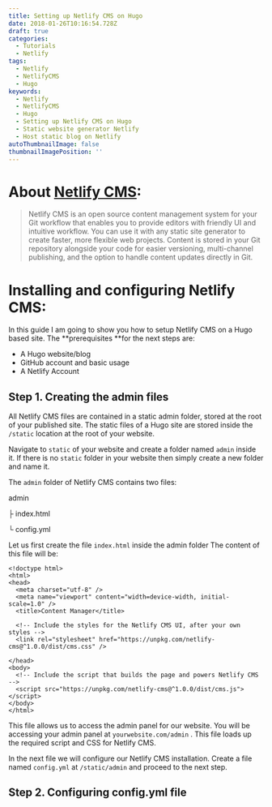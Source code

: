 ```yaml
---
title: Setting up Netlify CMS on Hugo
date: 2018-01-26T10:16:54.728Z
draft: true
categories:
  - Tutorials
  - Netlify
tags:
  - Netlify
  - NetlifyCMS
  - Hugo
keywords:
  - Netlify
  - NetlifyCMS
  - Hugo
  - Setting up Netlify CMS on Hugo
  - Static website generator Netlify
  - Host static blog on Netlify
autoThumbnailImage: false
thumbnailImagePosition: ''
---
```

# About [Netlify CMS](https://www.netlifycms.org/):

> Netlify CMS is an open source content management system for your Git workflow that enables you to provide editors with friendly UI and intuitive workflow. You can use it with any static site generator to create faster, more flexible web projects. Content is stored in your Git repository alongside your code for easier versioning, multi-channel publishing, and the option to handle content updates directly in Git.

# Installing and configuring Netlify CMS:

In this guide I am going to show you how to setup Netlify CMS on a Hugo based site. The **prerequisites **for the next steps are:

* A Hugo website/blog
* GitHub account and basic usage
* A Netlify Account

## Step 1. Creating the admin files

All Netlify CMS files are contained in a static admin folder, stored at the root of your published site. The static files of a Hugo site are stored inside the `/static` location at the root of your website. 

Navigate to `static` of your website and create a folder named `admin` inside it. If there is no `static` folder in your website then simply create a new folder and name it. 

The `admin` folder of Netlify CMS contains two files: 

admin

├ index.html

└ config.yml

Let us first create the file `index.html` inside the admin folder The content of this file will be:

```
<!doctype html>
<html>
<head>
  <meta charset="utf-8" />
  <meta name="viewport" content="width=device-width, initial-scale=1.0" />
  <title>Content Manager</title>

  <!-- Include the styles for the Netlify CMS UI, after your own styles -->
  <link rel="stylesheet" href="https://unpkg.com/netlify-cms@^1.0.0/dist/cms.css" />

</head>
<body>
  <!-- Include the script that builds the page and powers Netlify CMS -->
  <script src="https://unpkg.com/netlify-cms@^1.0.0/dist/cms.js"></script>
</body>
</html>
```

This file allows us to access the admin panel for our website. You will be accessing your admin panel at `yourwebsite.com/admin` . This file loads up the required script and CSS for Netlify CMS.

In the next file we will configure our Netlify CMS installation. Create a file named `config.yml` at `/static/admin` and proceed to the next step.

## Step 2. Configuring config.yml file
